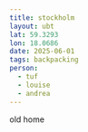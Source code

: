 ```yaml
---
title: stockholm
layout: ubt
lat: 59.3293
lon: 18.0686
date: 2025-06-01
tags: backpacking
person:
  - tuf
  - louise
  - andrea
---
```


old home 